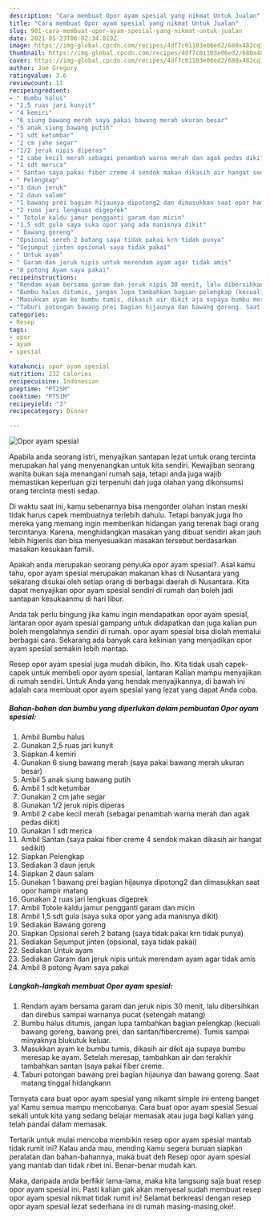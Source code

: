 ```yaml
---
description: "Cara membuat Opor ayam spesial yang nikmat Untuk Jualan"
title: "Cara membuat Opor ayam spesial yang nikmat Untuk Jualan"
slug: 901-cara-membuat-opor-ayam-spesial-yang-nikmat-untuk-jualan
date: 2021-05-23T06:02:34.819Z
image: https://img-global.cpcdn.com/recipes/4df7c01103e06ed2/680x482cq70/opor-ayam-spesial-foto-resep-utama.jpg
thumbnail: https://img-global.cpcdn.com/recipes/4df7c01103e06ed2/680x482cq70/opor-ayam-spesial-foto-resep-utama.jpg
cover: https://img-global.cpcdn.com/recipes/4df7c01103e06ed2/680x482cq70/opor-ayam-spesial-foto-resep-utama.jpg
author: Joe Gregory
ratingvalue: 3.6
reviewcount: 11
recipeingredient:
- " Bumbu halus"
- "2,5 ruas jari kunyit"
- "4 kemiri"
- "6 siung bawang merah saya pakai bawang merah ukuran besar"
- "5 anak siung bawang putih"
- "1 sdt ketumbar"
- "2 cm jahe segar"
- "1/2 jeruk nipis diperas"
- "2 cabe kecil merah sebagai penambah warna merah dan agak pedas dikit"
- "1 sdt merica"
- " Santan saya pakai fiber creme 4 sendok makan dikasih air hangat sedikit"
- " Pelengkap"
- "3 daun jeruk"
- "2 daun salam"
- "1 bawang prei bagian hijaunya dipotong2 dan dimasukkan saat opor hampir matang"
- "2 ruas jari lengkuas digeprek"
- " Totole kaldu jamur pengganti garam dan micin"
- "1,5 sdt gula saya suka opor yang ada manisnya dikit"
- " Bawang goreng"
- "Opsional sereh 2 batang saya tidak pakai krn tidak punya"
- "Sejumput jinten opsional saya tidak pakai"
- " Untuk ayam"
- " Garam dan jeruk nipis untuk merendam ayam agar tidak amis"
- "8 potong Ayam saya pakai"
recipeinstructions:
- "Rendam ayam bersama garam dan jeruk nipis 30 menit, lalu dibersihkan dan direbus sampai warnanya pucat (setengah matang)"
- "Bumbu halus ditumis, jangan lupa tambahkan bagian pelengkap (kecuali bawang goreng, bawang prei, dan santan/fibercreme). Tumis sampai minyaknya blukutuk keluar."
- "Masukkan ayam ke bumbu tumis, dikasih air dikit aja supaya bumbu meresap ke ayam. Setelah meresap, tambahkan air dan terakhir tambahkan santan (saya pakai fiber creme."
- "Taburi potongan bawang prei bagian hijaunya dan bawang goreng. Saat matang tinggal hidangkann"
categories:
- Resep
tags:
- opor
- ayam
- spesial

katakunci: opor ayam spesial 
nutrition: 232 calories
recipecuisine: Indonesian
preptime: "PT25M"
cooktime: "PT51M"
recipeyield: "3"
recipecategory: Dinner

---
```



![Opor ayam spesial](https://img-global.cpcdn.com/recipes/4df7c01103e06ed2/680x482cq70/opor-ayam-spesial-foto-resep-utama.jpg)

Apabila anda seorang istri, menyajikan santapan lezat untuk orang tercinta merupakan hal yang menyenangkan untuk kita sendiri. Kewajiban seorang  wanita bukan saja menangani rumah saja, tetapi anda juga wajib memastikan keperluan gizi terpenuhi dan juga olahan yang dikonsumsi orang tercinta mesti sedap.

Di waktu  saat ini, kamu sebenarnya bisa mengorder olahan instan meski tidak harus capek membuatnya terlebih dahulu. Tetapi banyak juga lho mereka yang memang ingin memberikan hidangan yang terenak bagi orang tercintanya. Karena, menghidangkan masakan yang dibuat sendiri akan jauh lebih higienis dan bisa menyesuaikan masakan tersebut berdasarkan masakan kesukaan famili. 



Apakah anda merupakan seorang penyuka opor ayam spesial?. Asal kamu tahu, opor ayam spesial merupakan makanan khas di Nusantara yang sekarang disukai oleh setiap orang di berbagai daerah di Nusantara. Kita dapat menyajikan opor ayam spesial sendiri di rumah dan boleh jadi santapan kesukaanmu di hari libur.

Anda tak perlu bingung jika kamu ingin mendapatkan opor ayam spesial, lantaran opor ayam spesial gampang untuk didapatkan dan juga kalian pun boleh mengolahnya sendiri di rumah. opor ayam spesial bisa diolah memalui berbagai cara. Sekarang ada banyak cara kekinian yang menjadikan opor ayam spesial semakin lebih mantap.

Resep opor ayam spesial juga mudah dibikin, lho. Kita tidak usah capek-capek untuk membeli opor ayam spesial, lantaran Kalian mampu menyajikan di rumah sendiri. Untuk Anda yang hendak menyajikannya, di bawah ini adalah cara membuat opor ayam spesial yang lezat yang dapat Anda coba.

<!--inarticleads1-->

##### Bahan-bahan dan bumbu yang diperlukan dalam pembuatan Opor ayam spesial:

1. Ambil  Bumbu halus
1. Gunakan 2,5 ruas jari kunyit
1. Siapkan 4 kemiri
1. Gunakan 6 siung bawang merah (saya pakai bawang merah ukuran besar)
1. Ambil 5 anak siung bawang putih
1. Ambil 1 sdt ketumbar
1. Gunakan 2 cm jahe segar
1. Gunakan 1/2 jeruk nipis diperas
1. Ambil 2 cabe kecil merah (sebagai penambah warna merah dan agak pedas dikit)
1. Gunakan 1 sdt merica
1. Ambil  Santan (saya pakai fiber creme 4 sendok makan dikasih air hangat sedikit)
1. Siapkan  Pelengkap
1. Sediakan 3 daun jeruk
1. Siapkan 2 daun salam
1. Gunakan 1 bawang prei bagian hijaunya dipotong2 dan dimasukkan saat opor hampir matang
1. Gunakan 2 ruas jari lengkuas digeprek
1. Ambil  Totole kaldu jamur pengganti garam dan micin
1. Ambil 1,5 sdt gula (saya suka opor yang ada manisnya dikit)
1. Sediakan  Bawang goreng
1. Siapkan Opsional sereh 2 batang (saya tidak pakai krn tidak punya)
1. Sediakan Sejumput jinten (opsional, saya tidak pakai)
1. Sediakan  Untuk ayam
1. Sediakan  Garam dan jeruk nipis untuk merendam ayam agar tidak amis
1. Ambil 8 potong Ayam saya pakai




<!--inarticleads2-->

##### Langkah-langkah membuat Opor ayam spesial:

1. Rendam ayam bersama garam dan jeruk nipis 30 menit, lalu dibersihkan dan direbus sampai warnanya pucat (setengah matang)
1. Bumbu halus ditumis, jangan lupa tambahkan bagian pelengkap (kecuali bawang goreng, bawang prei, dan santan/fibercreme). Tumis sampai minyaknya blukutuk keluar.
1. Masukkan ayam ke bumbu tumis, dikasih air dikit aja supaya bumbu meresap ke ayam. Setelah meresap, tambahkan air dan terakhir tambahkan santan (saya pakai fiber creme.
1. Taburi potongan bawang prei bagian hijaunya dan bawang goreng. Saat matang tinggal hidangkann




Ternyata cara buat opor ayam spesial yang nikamt simple ini enteng banget ya! Kamu semua mampu mencobanya. Cara buat opor ayam spesial Sesuai sekali untuk kita yang sedang belajar memasak atau juga bagi kalian yang telah pandai dalam memasak.

Tertarik untuk mulai mencoba membikin resep opor ayam spesial mantab tidak rumit ini? Kalau anda mau, mending kamu segera buruan siapkan peralatan dan bahan-bahannya, maka buat deh Resep opor ayam spesial yang mantab dan tidak ribet ini. Benar-benar mudah kan. 

Maka, daripada anda berfikir lama-lama, maka kita langsung saja buat resep opor ayam spesial ini. Pasti kalian gak akan menyesal sudah membuat resep opor ayam spesial nikmat tidak rumit ini! Selamat berkreasi dengan resep opor ayam spesial lezat sederhana ini di rumah masing-masing,oke!.

